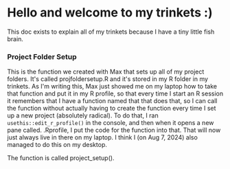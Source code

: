 # Hello and welcome to my trinkets :)

This  doc exists to explain all of my trinkets because I have a tiny little fish brain.

### Project Folder Setup

This is the function we created with Max that sets up all of my project folders. It's called projfoldersetup.R and it's stored in my R folder in my trinkets. As I'm writing this, Max just showed me on my laptop how to take that function and put it in my R profile, so that every time I start an R session it remembers that I have a function named that that does that, so I can call the function without actually having to create the function every time I set up a new project (absolutely radical). To do that, I ran `usethis::edit_r_profile()` in the console, and then when it opens a new pane called. .Rprofile, I put the code for the function into that. That will now just always live in there on my laptop. I think I (on Aug 7, 2024) also managed to do this on my desktop. 

The function is called project_setup().
